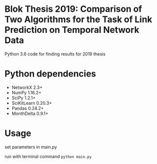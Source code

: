 # Blok Thesis 2019: Comparison of Two Algorithms for the Task of Link Prediction on Temporal Network Data
Python 3.6 code for finding results for 2019 thesis

# Python dependencies
* NetworkX 2.3+
* NumPy 1.16.2+
* SciPy 1.2.1+
* SciKitLearn 0.20.3+
* Pandas 0.24.2+
* MonthDelta 0.9.1+

# Usage
set parameters in main.py

run with terminal command
`python main.py`
